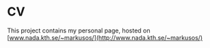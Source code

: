 CV
======

This project contains my personal page, hosted on [www.nada.kth.se/~markusos/](http://www.nada.kth.se/~markusos/)
